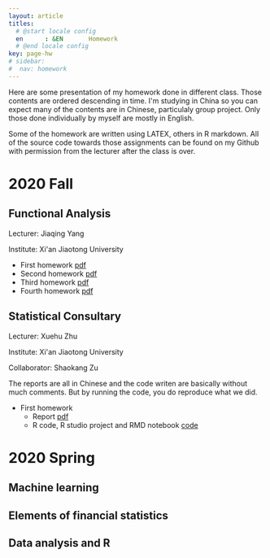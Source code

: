 ```yaml
---
layout: article
titles:
  # @start locale config
  en      : &EN       Homework
  # @end locale config
key: page-hw
# sidebar: 
#  nav: homework
---
```


Here are some presentation of my homework done in different class. Those contents are ordered descending in time. I'm studying in China so you can expect many of the contents are in Chinese, particulaly group project. Only those done individually by myself are mostly in English. 

Some of the homework are written using LATEX, others in R markdown. All of the source code towards those assignments can be found on my Github with permission from the lecturer after the class is over.

# 2020 Fall

## Functional Analysis

Lecturer: Jiaqing Yang

Institute: Xi'an Jiaotong University

- First homework [pdf](https://martyrzsd.github.io/homework/2020/FA/1st_hw.pdf)
- Second homework [pdf](https://martyrzsd.github.io/homework/2020/FA/2nd_hw.pdf)
- Third homework [pdf](https://martyrzsd.github.io/homework/2020/FA/3th_hw.pdf)
- Fourth homework [pdf](https://martyrzsd.github.io/homework/2020/FA/4th_hw.pdf)

## Statistical Consultary 

Lecturer: Xuehu Zhu

Institute: Xi'an Jiaotong University

Collaborator: Shaokang Zu

The reports are all in Chinese and the code writen are basically without much comments. But by running the code, you do reproduce what we did. 

- First homework
  - Report [pdf](https://martyrzsd.github.io/homework/2020/statisticalconsultary/1.pdf)
  - R code, R studio project and RMD notebook [code](https://github.com/martyrzsd/Statistical_Consultary)

# 2020 Spring

## Machine learning

## Elements of financial statistics

## Data analysis and R
